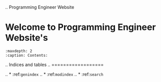 .. Programming Engineer Website 

Welcome to Programming Engineer Website's
========================================================

```{toctree}
:maxdepth: 2
:caption: Contents:

```



.. Indices and tables
.. ==================

.. * :ref:`genindex`
.. * :ref:`modindex`
.. * :ref:`search`
